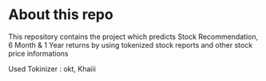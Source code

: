 # About this repo
This repository contains the project which predicts Stock Recommendation, 6 Month & 1 Year returns by using tokenized stock reports and other stock price informations

Used Tokinizer : okt, Khaiii

